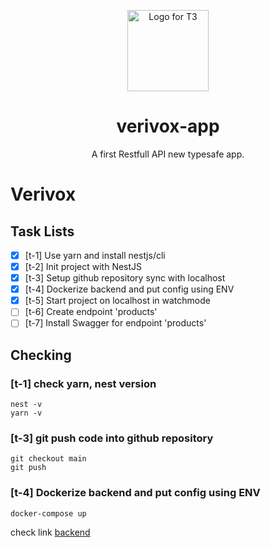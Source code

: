 <p align="center">
  <img src="https://www.designtagebuch.de/wp-content/uploads/mediathek//2017/05/verivox_logo-1100x649.png" width="130" alt="Logo for T3" />
</p>

<h1 align="center">
  verivox-app
</h1>

<p align="center">
  A first Restfull API new typesafe app.
</p>

# Verivox

## Task Lists

- [x] [t-1] Use yarn and install nestjs/cli
- [x] [t-2] Init project with NestJS
- [x] [t-3] Setup github repository sync with localhost
- [x] [t-4] Dockerize backend and put config using ENV
- [x] [t-5] Start project on localhost in watchmode
- [ ] [t-6] Create endpoint 'products'
- [ ] [t-7] Install Swagger for endpoint 'products'

## Checking

### [t-1] check yarn, nest version

```
nest -v
yarn -v
```

### [t-3] git push code into github repository

```
git checkout main
git push
```

### [t-4] Dockerize backend and put config using ENV

```
docker-compose up
```

check link [backend](http://localhost:3001)
